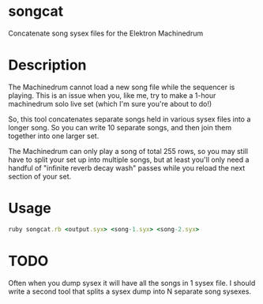 # songcat
Concatenate song sysex files for the Elektron Machinedrum

# Description
The Machinedrum cannot load a new song file while the sequencer is playing.  This is an issue when you, like me, try to make a 1-hour machinedrum solo live set (which I'm sure you're about to do!)

So, this tool concatenates separate songs held in various sysex files into a longer song.  So you can write 10 separate songs, and then join them together into one larger set.

The Machinedrum can only play a song of total 255 rows, so you may still have to split your set up into multiple songs, but at least you'll only need a handful of "infinite reverb decay wash" passes while you reload the next section of your set. 

# Usage
```ruby
ruby songcat.rb <output.syx> <song-1.syx> <song-2.syx>
```

# TODO
Often when you dump sysex it will have all the songs in 1 sysex file.  I should write a second tool that splits a sysex dump into N separate song sysexes.
